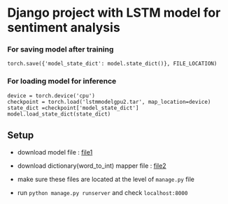 # Django project with LSTM model for sentiment analysis

### For saving model after training

`torch.save({'model_state_dict': model.state_dict()}, FILE_LOCATION)`

### For loading model for inference
```
device = torch.device('cpu')
checkpoint = torch.load('lstmmodelgpu2.tar', map_location=device)
state_dict =checkpoint['model_state_dict']
model.load_state_dict(state_dict)
```

## Setup

* download model file : [file1](https://www.dropbox.com/s/c39m71h3ai0exrn/lstmmodelgpu2.tar?dl=1)

* download dictionary(word_to_int) mapper file : [file2](https://www.dropbox.com/s/az7ex7ezmhxp551/dict.pkl?dl=1)
* make sure these files are located at the level of `manage.py` file
* run `python manage.py runserver` and check `localhost:8000` 




